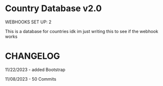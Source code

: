 # Country Database v2.0

WEBHOOKS SET UP: 2

This is a database for countries idk im just writing this to see if the webhook works

# CHANGELOG

11/22/2023 - added Bootstrap

11/08/2023 - 50 Commits